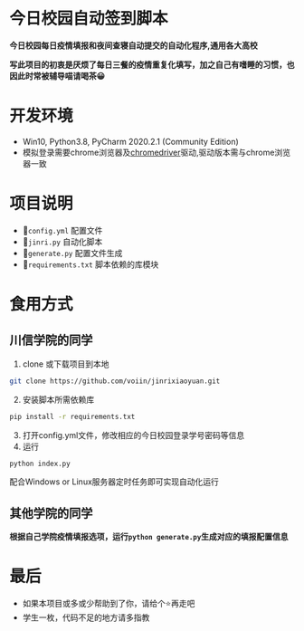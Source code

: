 # 今日校园自动签到脚本

**今日校园每日疫情填报和夜间查寝自动提交的自动化程序,通用各大高校**

**写此项目的初衷是厌烦了每日三餐的疫情重复化填写，加之自己有嗜睡的习惯，也因此时常被辅导喵请喝茶😀**


# 开发环境
- Win10, Python3.8, PyCharm 2020.2.1 (Community Edition)
- 模拟登录需要chrome浏览器及[chromedriver](https://chromedriver.storage.googleapis.com/index.html)驱动,驱动版本需与chrome浏览器一致

# 项目说明
- 📄`config.yml`  配置文件
- 🍩`jinri.py`  自动化脚本
- 🍕`generate.py` 配置文件生成
- 🍥`requirements.txt` 脚本依赖的库模块


# 食用方式
## 川信学院的同学
1. clone 或下载项目到本地
```bash
git clone https://github.com/voiin/jinrixiaoyuan.git
```
2. 安装脚本所需依赖库
```bash
pip install -r requirements.txt
```
3. 打开config.yml文件，修改相应的今日校园登录学号密码等信息
4. 运行
```bash
python index.py
```
配合Windows or Linux服务器定时任务即可实现自动化运行

## 其他学院的同学

**根据自己学院疫情填报选项，运行`python generate.py`生成对应的填报配置信息**


# 最后

- 如果本项目或多或少帮助到了你，请给个⭐再走吧
- 学生一枚，代码不足的地方请多指教


